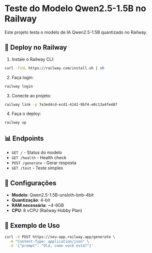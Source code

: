 # Teste do Modelo Qwen2.5-1.5B no Railway

Este projeto testa o modelo de IA Qwen2.5-1.5B quantizado no Railway.

## 🚀 Deploy no Railway

1. Instale o Railway CLI:
```bash
curl -fsSL https://railway.com/install.sh | sh
```

2. Faça login:
```bash
railway login
```

3. Conecte ao projeto:
```bash
railway link -p 7e3ed4cd-ecd1-4142-9bf4-e0c13a4fe487
```

4. Faça o deploy:
```bash
railway up
```

## 📊 Endpoints

- `GET /` - Status do modelo
- `GET /health` - Health check
- `POST /generate` - Gerar resposta
- `GET /test` - Teste simples

## 🔧 Configurações

- **Modelo**: Qwen2.5-1.5B-unsloth-bnb-4bit
- **Quantização**: 4-bit
- **RAM necessária**: ~4-6GB
- **CPU**: 8 vCPU (Railway Hobby Plan)

## 📝 Exemplo de Uso

```bash
curl -X POST https://seu-app.railway.app/generate \
  -H "Content-Type: application/json" \
  -d '{"prompt": "Olá, como você está?"}'
```
